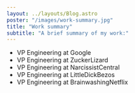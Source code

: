 ```yaml
---
layout: ../layouts/Blog.astro
poster: "/images/work-summary.jpg"
title: "Work summary"
subtitle: "A brief summary of my work:"
---
```


- VP Engineering at Google
- VP Engineering at ZuckerLizard
- VP Engineering at NarcissistCentral
- VP Engineering at LittleDickBezos
- VP Engineering at BrainwashingNetflix
